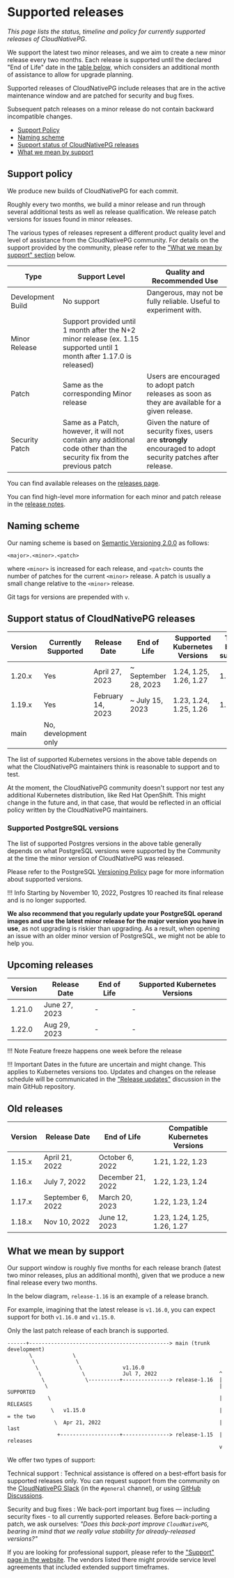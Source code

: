 # Supported releases

<!-- Inspired by https://github.com/istio/istio.io/blob/933b896c/content/en/docs/releases/supported-releases/index.md -->
<!-- Inspired by https://github.com/cert-manager/website/blob/009c5e41/content/docs/installation/supported-releases.md -->

*This page lists the status, timeline and policy for currently supported
releases of CloudNativePG*.

We support the latest two minor releases, and we aim to create a new minor
release every two months. Each release is supported until the declared
"End of Life" date in the [table below](#support-status-of-cloudnativepg-releases),
which considers an additional month of assistance to allow for upgrade
planning.

Supported releases of CloudNativePG include releases that are in the active
maintenance window and are patched for security and bug fixes.

Subsequent patch releases on a minor release do not contain backward
incompatible changes.

* [Support Policy](#support-policy)
* [Naming scheme](#naming-scheme)
* [Support status of CloudNativePG releases](#support-status-of-cloudnativepg-releases)
* [What we mean by support](#what-we-mean-by-support)

## Support policy

We produce new builds of CloudNativePG for each commit.

Roughly every two months, we build a minor release and run through several
additional tests as well as release qualification. We release patch versions
for issues found in minor releases.

The various types of releases represent a different product quality level and
level of assistance from the CloudNativePG community.
For details on the support provided by the community, please refer to the
["What we mean by support" section](#what-we-mean-by-support) below.

| Type              | Support Level                                                                                                         | Quality and Recommended Use                                                                                    |
|-------------------|-----------------------------------------------------------------------------------------------------------------------|----------------------------------------------------------------------------------------------------------------|
| Development Build | No support                                                                                                            | Dangerous, may not be fully reliable. Useful to experiment with.                                               |
| Minor Release     | Support provided until 1 month after the N+2 minor release (ex. 1.15 supported until 1 month after 1.17.0 is released)|
| Patch             | Same as the corresponding Minor release                                                                               | Users are encouraged to adopt patch releases as soon as they are available for a given release.                |
| Security Patch    | Same as a Patch, however, it will not contain any additional code other than the security fix from the previous patch | Given the nature of security fixes, users are **strongly** encouraged to adopt security patches after release. |

You can find available releases on the [releases page](https://github.com/cloudnative-pg/cloudnative-pg/releases).

You can find high-level more information for each minor and patch release in the [release notes](release_notes.md).

## Naming scheme

Our naming scheme is based on [Semantic Versioning 2.0.0](https://semver.org/)
as follows:

```
<major>.<minor>.<patch>
```

where `<minor>` is increased for each release, and `<patch>` counts the number of patches for the
current `<minor>` release. A patch is usually a small change relative to the `<minor>` release.

Git tags for versions are prepended with `v`.

## Support status of CloudNativePG releases

| Version         | Currently Supported  | Release Date      | End of Life              | Supported Kubernetes Versions | Tested, but not supported | Supported Postgres Versions |
|-----------------|----------------------|-------------------|--------------------------|-------------------------------|---------------------------|-----------------------------|
| 1.20.x          | Yes                  | April 27, 2023    | ~ September 28, 2023     | 1.24, 1.25, 1.26, 1.27        | 1.23                      | 11 - 15                     |
| 1.19.x          | Yes                  | February 14, 2023 | ~ July 15, 2023          | 1.23, 1.24, 1.25, 1.26        | 1.27                      | 11 - 15                     |
| main            | No, development only |                   |                          |                               |                           | 11 - 15                     |

The list of supported Kubernetes versions in the above table depends on what
the CloudNativePG maintainers think is reasonable to support and to test.

At the moment, the CloudNativePG community doesn't support nor test any
additional Kubernetes distribution, like Red Hat OpenShift. This might change
in the future and, in that case, that would be reflected in an official policy
written by the CloudNativePG maintainers.

### Supported PostgreSQL versions

The list of supported Postgres versions in the above table generally depends on
what PostgreSQL versions were supported by the Community at the time the minor
version of CloudNativePG was released.

Please refer to the PostgreSQL [Versioning Policy](https://www.postgresql.org/support/versioning/)
page for more information about supported versions.

!!! Info
    Starting by November 10, 2022, Postgres 10 reached its final release and
    is no longer supported.

**We also recommend that you regularly update your PostgreSQL operand images and
use the latest minor release for the major version you have in use**, as not upgrading
is riskier than upgrading. As a result, when opening an issue with an older minor
version of PostgreSQL, we might not be able to help you.

## Upcoming releases

| Version         | Release Date     | End of Life               | Supported Kubernetes Versions |
|-----------------|------------------|---------------------------|-------------------------------|
| 1.21.0          | June 27, 2023    | -                         | -                             |
| 1.22.0          | Aug 29, 2023     | -                         | -                             |

!!! Note
    Feature freeze happens one week before the release

!!! Important
    Dates in the future are uncertain and might change. This applies to Kubernetes versions too.
    Updates and changes on the release schedule will be communicated in the
    ["Release updates"](https://github.com/cloudnative-pg/cloudnative-pg/discussions/categories/release-updates)
    discussion in the main GitHub repository.

## Old releases

| Version         | Release Date      | End of Life              | Compatible Kubernetes Versions |
|-----------------|-------------------|--------------------------|--------------------------------|
| 1.15.x          | April 21, 2022    | October 6, 2022          | 1.21, 1.22, 1.23               |
| 1.16.x          | July 7, 2022      | December 21, 2022        | 1.22, 1.23, 1.24               |
| 1.17.x          | September 6, 2022 | March 20, 2023           | 1.22, 1.23, 1.24               |
| 1.18.x          | Nov 10, 2022      | June 12, 2023            | 1.23, 1.24, 1.25, 1.26, 1.27   |

## What we mean by support

Our support window is roughly five months for each release branch (latest two
minor releases, plus an additional month), given that we produce a new final
release every two months.

In the below diagram, `release-1.16` is an example of a release branch.

For example, imagining that the latest release is `v1.16.0`, you can expect
support for both `v1.16.0` and `v1.15.0`.

Only the last patch release of each branch is supported.

```diagram
------+---------------------------------------------> main (trunk development)
       \             \
        \             \
         \             \             v1.16.0
          \             \            Jul 7, 2022                    ^
           \             \----------+---------------> release-1.16  |
            \                                                       | SUPPORTED
             \                                                      | RELEASES
              \   v1.15.0                                           | = the two
               \  Apr 21, 2022                                      |   last
                +-------------------+---------------> release-1.15  |   releases
                                                                    v
```

We offer two types of support:

Technical support
:   Technical assistance is offered on a best-effort basis for supported
    releases only. You can request support from the community on the
    [CloudNativePG Slack](https://cloudnativepg.slack.com/) (in the `#general` channel),
    or using [GitHub Discussions](https://github.com/cloudnative-pg/cloudnative-pg/discussions).

Security and bug fixes
:   We back-port important bug fixes — including security fixes - to all
    currently supported releases. Before back-porting a patch, we ask ourselves:
    *"Does this back-port improve `CloudNativePG`, bearing in mind that we really
    value stability for already-released versions?"*

If you are looking for professional support, please refer to the
["Support" page in the website](https://cloudnative-pg.io/support/).
The vendors listed there might provide service level agreements that included
extended support timeframes.
